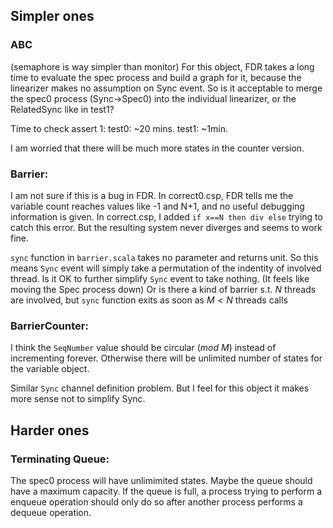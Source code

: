 ## Simpler ones
### ABC
(semaphore is way simpler than monitor)
For this object, FDR takes a long time to evaluate the spec process and build a graph for it, because the linearizer makes no assumption on Sync event. So is it acceptable to merge the spec0 process (Sync->Spec0) into the individual linearizer, or the RelatedSync like in test1?

Time to check assert 1:
test0: ~20 mins.
test1: ~1min.

I am worried that there will be much more states in the counter version.

### Barrier:
I am not sure if this is a bug in FDR. In correct0.csp, FDR tells me the variable count reaches values like -1 and N+1, and no useful debugging information is given. In correct.csp, I added `if x==N then div else` trying to catch this error. But the resulting system never diverges and seems to work fine.

`sync` function in `barrier.scala` takes no parameter and returns unit. So this means `Sync` event will simply take a permutation of the indentity of involved thread. Is it OK to further simplify `Sync` event to take nothing. (It feels like moving the Spec process down) 
Or is there a kind of barrier s.t. $N$ threads are involved, but `sync` function exits as soon as $M<N$ threads calls 

### BarrierCounter:
I think the `SeqNumber` value should be circular ($mod\ M$) instead of incrementing forever. Otherwise there will be unlimited number of states for the variable object.

Similar `Sync` channel definition problem. But I feel for this object it makes more sense not to simplify Sync. 

## Harder ones
### Terminating Queue:
The spec0 process will have unlimimited states. Maybe the queue should have a maximum capacity. If the queue is full, a process trying to perform a enqueue operation should only do so after another process performs a dequeue operation.
